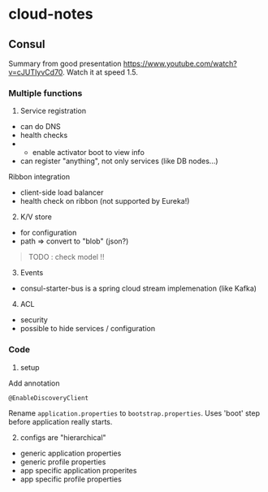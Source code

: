 # cloud-notes

## Consul

Summary from good presentation https://www.youtube.com/watch?v=cJUTIyvCd70. Watch it at speed 1.5.

### Multiple functions

1. Service registration
- can do DNS
- health checks 
- - enable activator boot to view info
- can register "anything", not only services (like DB nodes...)

Ribbon integration
- client-side load balancer
- health check on ribbon (not supported by Eureka!)

2. K/V store
- for configuration
- path => convert to "blob" (json?)

> TODO : check model !!

3. Events

- consul-starter-bus is a spring cloud stream implemenation (like Kafka)

4. ACL

- security
- possible to hide services / configuration


### Code

1. setup

Add annotation

```
@EnableDiscoveryClient
```

Rename `application.properties` to `bootstrap.properties`. Uses 'boot' step before application really starts.

2) configs are "hierarchical"
- generic application properties
- generic profile properties
- app specific application properites
- app specific profile properties

